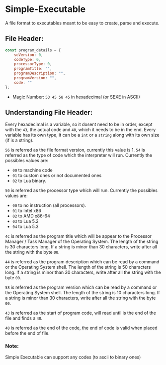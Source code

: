 # Simple-Executable
A file format to executables meant to be easy to create, parse and execute.

## File Header:

```js
const program_details = {
    seVersion: 0,
    codeType: 0,
    processorType: 0,
    programTitle: "",
    programDescription: "",
    programVersion: "",
    code: ""
};
```

- Magic Number: `53 45 58 45` in hexadecimal (or SEXE in ASCII)

## Understanding File Header:
Every hexadecimal is a variable, so it dosent need to be in order, except with the `43`, the actual code and `40`, which it needs to be in the end.
Every variable has its own type, it can be a `int` or a `string` along with its own size (if is a string).

`56` is referred as the file format version, currently this value is 1.
`54` is referred as the type of code which the interpreter will run. Currently the possibles values are:
- `00` to machine code
- `01` to custom ones or not documented ones
- `02` to Lua binary.

`50` is referred as the processor type which will run. Currently the possibles values are:
- `00` to no instruction (all processors).
- `01` to Intel x86
- `02` to AMD x86-64
- `03` to Lua 5.2
- `04` to Lua 5.3

`4C` is referred as the program title which will be appear to the Processor Manager / Task Manager of the Operating System.
The length of the string is 30 characters long. If a string is minor than 30 characters, write after all the string with the byte `00`.

`44` is referred as the program description which can be read by a command or the Operating System shell.
The length of the string is 50 characters long. If a string is minor than 30 characters, write after all the string with the byte `00`.

`58` is referred as the program version which can be read by a command or the Operating System shell.
The length of the string is 10 characters long. If a string is minor than 30 characters, write after all the string with the byte `00`.

`43` is referred as the start of program code, will read until is the end of the file and finds a `40`.

`40` is referred as the end of the code, the end of code is valid when placed before the end of file.

### Note:
Simple Executable can support any codes (to ascii to binary ones)
